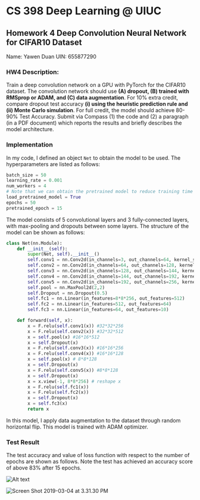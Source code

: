 # CS 398 Deep Learning @ UIUC

## Homework 4 Deep Convolution Neural Network for CIFAR10 Dataset

Name: Yawen Duan		UIN: 655877290

### **HW4 Description:**

Train a deep convolution network on a GPU with PyTorch for the CIFAR10 dataset. The convolution network should use **(A) dropout, (B) trained with RMSprop or ADAM, and (C) data augmentation**. For 10% extra credit, compare dropout test accuracy **(i) using the heuristic prediction rule and (ii) Monte Carlo simulation**. For full credit, the model should achieve 80-90% Test Accuracy. Submit via Compass (1) the code and (2) a paragraph (in a PDF document) which reports the results and briefly describes the model architecture. 

### Implementation

In my code, I defined an object  `Net` to obtain the model to be used. The hyperparameters are listed as follows:

```python
batch_size = 50
learning_rate = 0.001
num_workers = 4
# Note that we can obtain the pretrained model to reduce training time
load_pretrained_model = True
epochs = 50
pretrained_epoch = 15
```

The model consists of 5 convolutional layers and 3 fully-connected layers, with max-pooling and dropouts between some layers. The structure of the model can be shown as follows:

```python
class Net(nn.Module):
    def __init__(self):
        super(Net, self).__init__()
        self.conv1 = nn.Conv2d(in_channels=3, out_channels=64, kernel_size=(3,3), padding=(1,1))
        self.conv2 = nn.Conv2d(in_channels=64, out_channels=128, kernel_size=(3,3), padding=(1,1))
        self.conv3 = nn.Conv2d(in_channels=128, out_channels=144, kernel_size=(3,3), padding=(1,1))
        self.conv4 = nn.Conv2d(in_channels=144, out_channels=192, kernel_size=(3,3), padding=(1,1))
        self.conv5 = nn.Conv2d(in_channels=192, out_channels=256, kernel_size=(3,3), padding=(1,1))
        self.pool = nn.MaxPool2d(2,2)
        self.Dropout = nn.Dropout(0.5)
        self.fc1 = nn.Linear(in_features=8*8*256, out_features=512)
        self.fc2 = nn.Linear(in_features=512, out_features=64)
        self.fc3 = nn.Linear(in_features=64, out_features=10)

    def forward(self, x):
        x = F.relu(self.conv1(x)) #32*32*256
        x = F.relu(self.conv2(x)) #32*32*512
        x = self.pool(x) #16*16*512
        x = self.Dropout(x)
        x = F.relu(self.conv3(x)) #16*16*256
        x = F.relu(self.conv4(x)) #16*16*128
        x = self.pool(x) # 8*8*128
        x = self.Dropout(x)
        x = F.relu(self.conv5(x)) #8*8*128
        x = self.Dropout(x)
        x = x.view(-1, 8*8*256) # reshape x
        x = F.relu(self.fc1(x))
        x = F.relu(self.fc2(x))
        x = self.Dropout(x)
        x = self.fc3(x)
        return x
```

In this model, I apply data augmentation to the dataset through random horizontal flip. This model is trained with ADAM optimizer.

### Test Result 

The test accuracy and value of loss function with respect to the number of epochs are shown as follows. Note the test has achieved an accuracy score of above 83% after 15 epochs.

![Alt text](asset/Figure_1.png/?raw=true "Accuracy Scores in 100 Test")

![Screen Shot 2019-03-04 at 3.31.30 PM](assets/Screen_Shot_2019-03-04_at_3.31.30_PM.png)
